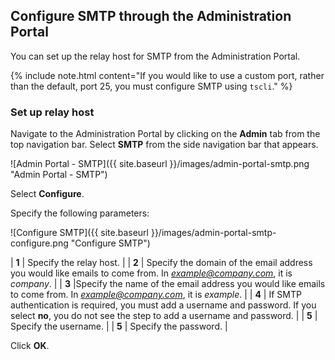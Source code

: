 ## Configure SMTP through the Administration Portal

You can set up the relay host for SMTP from the Administration Portal.

{% include note.html content="If you would like to use a custom port, rather than the default, port 25, you must configure SMTP using <code>tscli</code>." %}

### Set up relay host
Navigate to the Administration Portal by clicking on the **Admin** tab from the top navigation bar. Select **SMTP** from the side navigation bar that appears.

![Admin Portal - SMTP]({{ site.baseurl }}/images/admin-portal-smtp.png "Admin Portal - SMTP")

Select **Configure**.

Specify the following parameters:

![Configure SMTP]({{ site.baseurl }}/images/admin-portal-smtp-configure.png "Configure SMTP")

| **1** | Specify the relay host. |
| **2** | Specify the domain of the email address you would like emails to come from. In *example@company.com*, it is *company*. |
| **3** |Specify the name of the email address you would like emails to come from. In *example@company.com*, it is *example*. |
| **4** | If SMTP authentication is required, you must add a username and password. If you select **no**, you do not see the step to add a username and password. |
| **5** | Specify the username. |
| **5** | Specify the password. |

Click **OK**.
